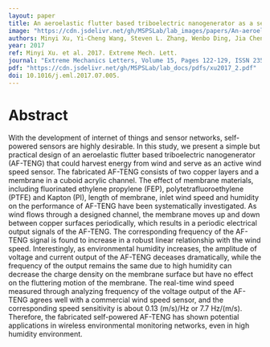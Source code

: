 ```yaml
---
layout: paper
title: An aeroelastic flutter based triboelectric nanogenerator as a self-powered active wind speed sensor in harsh environment
image: "https://cdn.jsdelivr.net/gh/MSPSLab/lab_images/papers/An-aeroelastic-flutter.png"
authors: Minyi Xu, Yi-Cheng Wang, Steven L. Zhang, Wenbo Ding, Jia Cheng, Xu He, Peng Zhang, Zhengjun Wang, Xinxiang Pan, Zhong Lin Wang
year: 2017
ref: Minyi Xu. et al. 2017. Extreme Mech. Lett.
journal: "Extreme Mechanics Letters, Volume 15, Pages 122-129, ISSN 2352-4316"
pdf: "https://cdn.jsdelivr.net/gh/MSPSLab/lab_docs/pdfs/xu2017_2.pdf"
doi: 10.1016/j.eml.2017.07.005.
---
```


# Abstract

With the development of internet of things and sensor networks, self-powered sensors are highly desirable. In this study, we present a simple but practical design of an aeroelastic flutter based triboelectric nanogenerator (AF-TENG) that could harvest energy from wind and serve as an active wind speed sensor. The fabricated AF-TENG consists of two copper layers and a membrane in a cuboid acrylic channel. The effect of membrane materials, including fluorinated ethylene propylene (FEP), polytetrafluoroethylene (PTFE) and Kapton (PI), length of membrane, inlet wind speed and humidity on the performance of AF-TENG have been systematically investigated. As wind flows through a designed channel, the membrane moves up and down between copper surfaces periodically, which results in a periodic electrical output signals of the AF-TENG. The corresponding frequency of the AF-TENG signal is found to increase in a robust linear relationship with the wind speed. Interestingly, as environmental humidity increases, the amplitude of voltage and current output of the AF-TENG deceases dramatically, while the frequency of the output remains the same due to high humidity can decrease the charge density on the membrane surface but have no effect on the fluttering motion of the membrane. The real-time wind speed measured through analyzing frequency of the voltage output of the AF-TENG agrees well with a commercial wind speed sensor, and the corresponding speed sensitivity is about 0.13 (m/s)/Hz or 7.7 Hz/(m/s). Therefore, the fabricated self-powered AF-TENG has shown potential applications in wireless environmental monitoring networks, even in high humidity environment.

